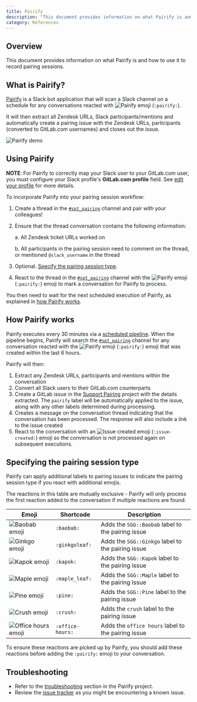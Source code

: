 ```yaml
---
title: Pairify
description: "This document provides information on what Pairify is and how to use it to record pairing sessions."
category: References
---
```


## Overview

This document provides information on what Pairify is and how to use it to record pairing sessions.

## What is Pairify?

[Pairify](https://gitlab.com/gitlab-com/support/toolbox/pairify) is a Slack bot application that will scan a Slack channel on a schedule for any conversations reacted with ![Pairify emoji](../assets/pairify.png "Pairify emoji") (`:pairify:`).

It will then extract all Zendesk URLs, Slack participants/mentions and automatically create a pairing issue with the Zendesk URLs,
participants (converted to GitLab.com usernames) and closes out the issue.

![Pairify demo](../assets/pairify_demo.gif)

## Using Pairify

**NOTE**: For Pairify to correctly map your Slack user to your GitLab.com user, you must configure your Slack profile's **GitLab.com profile** field. See [edit your profile](https://slack.com/intl/en-gb/help/articles/204092246-Edit-your-profile) for more details.

To incorporate Pairify into your pairing session workflow:

1. Create a thread in the [`#spt_pairing`](https://gitlab.enterprise.slack.com/archives/C03UW0HPBGD) channel and pair with your colleagues!

1. Ensure that the thread conversation contains the following information:

   a. All Zendesk ticket URLs worked on

   b. All participants in the pairing session need to comment on the thread, or mentioned `@slack_username` in the thread

1. Optional. [Specify the pairing session type](#specifying-the-pairing-session-type).

1. React to the thread in the [`#spt_pairing`](https://gitlab.enterprise.slack.com/archives/C03UW0HPBGD) channel with the ![Pairify emoji](../assets/pairify.png "Pairify emoji") (`:pairify:`) emoji to mark a conversation for Pairify to process.

You then need to wait for the next scheduled execution of Pairify, as explained in [how Pairify works](#how-pairify-works).

## How Pairify works

Pairify executes every 30 minutes via a [scheduled pipeline](https://gitlab.com/gitlab-com/support/toolbox/pairify#production). When the pipeline begins, Pairify will search the [`#spt_pairing`](https://gitlab.enterprise.slack.com/archives/C03UW0HPBGD) channel
for any conversation reacted with the ![Pairify emoji](https://handbook.gitlab.com/support/workflows/assets/pairify.png "Pairify emoji") (`:pairify:`) emoji that was created within the last 6 hours.

Pairify will then:

1. Extract any Zendesk URLs, participants and mentions within the conversation
1. Convert all Slack users to their GitLab.com counterparts
1. Create a GitLab issue in the [Support Pairing](https://gitlab.com/gitlab-com/support/support-pairing) project with the details extracted. The `pairify` label will be automatically applied to the issue, along with any other labels determined during processing.
1. Creates a message on the conversation thread indicating that the conversation has been processed. The response will also include a link to the issue created
1. React to the conversation with an ![Issue created emoji](../assets/pairify_issue-created.png "Issue created emoji") (`:issue-created:`) emoji so the conversation is not processed again on subsequent executions.

## Specifying the pairing session type

Pairify can apply additional labels to pairing issues to indicate the pairing session type if you react with additional emojis.

The reactions in this table are mutually exclusive - Pairify will only process the first reaction added to the conversation if multiple reactions are found:

| Emoji                                                                                                     | Shortcode        | Description                                          |
|-----------------------------------------------------------------------------------------------------------|------------------|------------------------------------------------------|
| ![Baobab emoji](../assets/pairify_baobab.png "Baobab emoji")                    | `:baobab:`       | Adds the `SGG::Baobab` label to the pairing issue     |
| ![Ginkgo emoji](../assets/pairify_ginkgoleaf.png "Ginkgo emoji")                | `:ginkgoleaf:`   | Adds the `SGG::Ginkgo` label to the pairing issue     |
| ![Kapok emoji](../assets/pairify_kapok.png "Kapok emoji")                       | `:kapok:`        | Adds the `SGG::Kapok` label to the pairing issue      |
| ![Maple emoji](../assets/pairify_maple_leaf.png "Maple emoji")                  | `:maple_leaf:`   | Adds the `SGG::Maple` label to the pairing issue      |
| ![Pine emoji](../assets/pairify_pine.png "Pine emoji")                          | `:pine:`         | Adds the `SGG::Pine` label to the pairing issue       |
| ![Crush emoji](../assets/pairify_crush.png "Crush emoji")                       | `:crush:`        | Adds the `crush` label to the pairing issue           |
| ![Office hours emoji](../assets/pairify_office-hours.png "Office hours emoji")  | `:office-hours:` | Adds the `office hours` label to the pairing issue  |

To ensure these reactions are picked up by Pairify, you should add these reactions before adding the `:pairify:` emoji to your conversation.

## Troubleshooting

- Refer to the [troubleshooting](https://gitlab.com/gitlab-com/support/toolbox/pairify#troubleshooting) section in the Pairify project.
- Review the [issue tracker](https://gitlab.com/gitlab-com/support/toolbox/pairify/-/issues) as you might be encountering a known issue.
